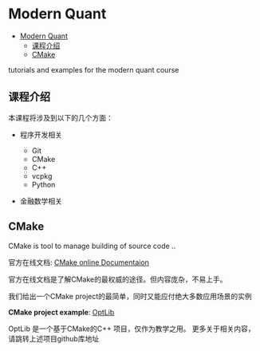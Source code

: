 # Modern Quant

- [Modern Quant](#modern-quant)
  - [课程介绍](#课程介绍)
  - [CMake](#cmake)

tutorials and examples for the modern quant course

## 课程介绍

本课程将涉及到以下的几个方面：

- 程序开发相关
  - Git
  - CMake
  - C++
  - vcpkg
  - Python

- 金融数学相关

## CMake

CMake is tool to manage building of source code ..

官方在线文档: [CMake online Documentaion](https://cmake.org/cmake/help/latest/index.html)

官方在线文档是了解CMake的最权威的途径。但内容庞杂，不易上手。

我们给出一个CMake project的最简单，同时又能应付绝大多数应用场景的实例

**CMake project example**: [OptLib](CMake_example)

OptLib 是一个基于CMake的C++ 项目，仅作为教学之用。
更多关于相关内容，请跳转上述项目github库地址
